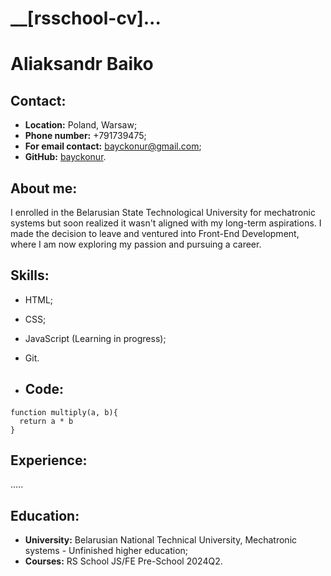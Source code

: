 # __[rsschool-cv]...

# __Aliaksandr Baiko__

## Contact:
- __Location:__ Poland, Warsaw;
- __Phone number:__ +791739475;
- __For email contact:__ bayckonur@gmail.com;
- __GitHub:__ [bayckonur](https://github.com/bayckonur).

## __About me__:
I enrolled in the Belarusian State Technological University for mechatronic systems but soon realized it wasn't aligned with my long-term aspirations. I made the decision to leave and ventured into Front-End Development, where I am now exploring my passion and pursuing a career.

## __Skills:__
- HTML;
- CSS;
- JavaScript (Learning in progress);
- Git.

- ## __Code:__

```
function multiply(a, b){
  return a * b
}
```
## __Experience:__
.....

## __Education:__ 
- __University:__ Belarusian National Technical University, Mechatronic systems - Unfinished higher education;
- __Courses:__ RS School JS/FE Pre-School 2024Q2.
